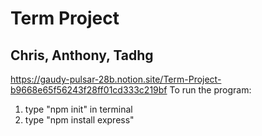 # Term Project

## Chris, Anthony, Tadhg

https://gaudy-pulsar-28b.notion.site/Term-Project-b9668e65f56243f28ff01cd333c219bf
To run the program:

1. type "npm init" in terminal
2. type "npm install express"
